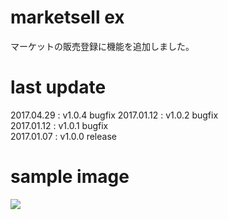# marketsell ex
マーケットの販売登録に機能を追加しました。

# last update
2017.04.29 : v1.0.4 bugfix
2017.01.12 : v1.0.2 bugfix  
2017.01.12 : v1.0.1 bugfix  
2017.01.07 : v1.0.0 release  


# sample image
![](https://github.com/chicori/TOS-Addon/raw/master/marketsell_ex/readme.jpg)
